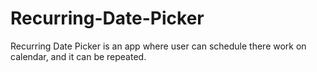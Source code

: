 # Recurring-Date-Picker
Recurring Date Picker is an app where user can schedule there work on calendar, and it can be repeated.
